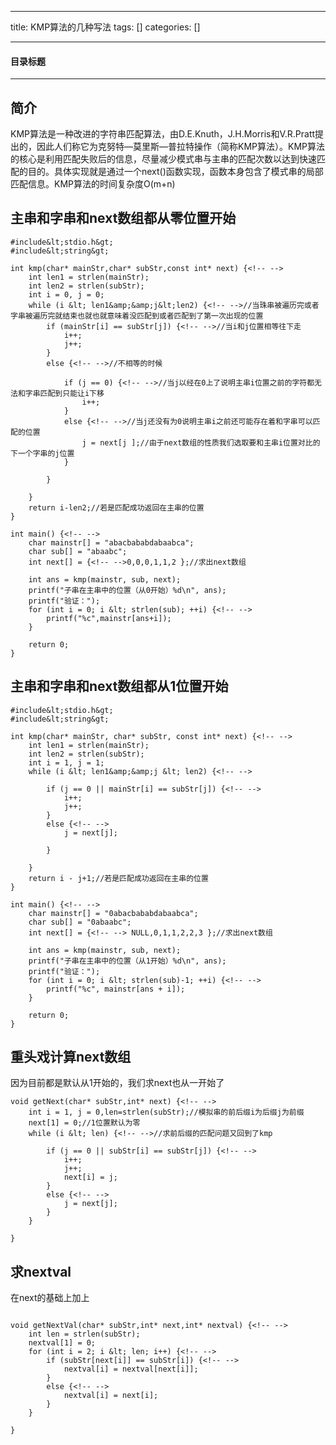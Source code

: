 
--- 
title:  KMP算法的几种写法 
tags: []
categories: [] 

---


#### 目录标题
- - - - - 


## 简介

>  
 KMP算法是一种改进的字符串匹配算法，由D.E.Knuth，J.H.Morris和V.R.Pratt提出的，因此人们称它为克努特—莫里斯—普拉特操作（简称KMP算法）。KMP算法的核心是利用匹配失败后的信息，尽量减少模式串与主串的匹配次数以达到快速匹配的目的。具体实现就是通过一个next()函数实现，函数本身包含了模式串的局部匹配信息。KMP算法的时间复杂度O(m+n) 


## 主串和字串和next数组都从零位置开始

```
#include&lt;stdio.h&gt;
#include&lt;string&gt;

int kmp(char* mainStr,char* subStr,const int* next) {<!-- -->
	int len1 = strlen(mainStr);
	int len2 = strlen(subStr);
	int i = 0, j = 0;
	while (i &lt; len1&amp;&amp;j&lt;len2) {<!-- -->//当珠串被遍历完或者字串被遍历完就结束也就也就意味着没匹配到或者匹配到了第一次出现的位置
		if (mainStr[i] == subStr[j]) {<!-- -->//当i和j位置相等往下走
			i++;
			j++;
		}
		else {<!-- -->//不相等的时候
			
			if (j == 0) {<!-- -->//当j以经在0上了说明主串i位置之前的字符都无法和字串匹配到只能让i下移
				i++;
			}
			else {<!-- -->//当j还没有为0说明主串i之前还可能存在着和字串可以匹配的位置
				j = next[j ];//由于next数组的性质我们选取要和主串i位置对比的下一个字串的j位置
			}

		}

	}
	return i-len2;//若是匹配成功返回在主串的位置
}

int main() {<!-- -->
	char mainstr[] = "abacbababdabaabca";
	char sub[] = "abaabc";
	int next[] = {<!-- -->0,0,0,1,1,2 };//求出next数组
	
	int ans = kmp(mainstr, sub, next);
	printf("子串在主串中的位置（从0开始）%d\n", ans);
	printf("验证：");
	for (int i = 0; i &lt; strlen(sub); ++i) {<!-- -->
		printf("%c",mainstr[ans+i]);
	}

	return 0;
}

```

## 主串和字串和next数组都从1位置开始

```
#include&lt;stdio.h&gt;
#include&lt;string&gt;

int kmp(char* mainStr, char* subStr, const int* next) {<!-- -->
	int len1 = strlen(mainStr);
	int len2 = strlen(subStr);
	int i = 1, j = 1;
	while (i &lt; len1&amp;&amp;j &lt; len2) {<!-- -->

		if (j == 0 || mainStr[i] == subStr[j]) {<!-- -->
			i++;
			j++;
		}
		else {<!-- -->
			j = next[j];

		}

	}
	return i - j+1;//若是匹配成功返回在主串的位置
}

int main() {<!-- -->
	char mainstr[] = "0abacbababdabaabca";
	char sub[] = "0abaabc";
	int next[] = {<!-- --> NULL,0,1,1,2,2,3 };//求出next数组

	int ans = kmp(mainstr, sub, next);
	printf("子串在主串中的位置（从1开始）%d\n", ans);
	printf("验证：");
	for (int i = 0; i &lt; strlen(sub)-1; ++i) {<!-- -->
		printf("%c", mainstr[ans + i]);
	}

	return 0;
}

```

## 重头戏计算next数组

因为目前都是默认从1开始的，我们求next也从一开始了

```
void getNext(char* subStr,int* next) {<!-- -->
	int i = 1, j = 0,len=strlen(subStr);//模拟串的前后缀i为后缀j为前缀
	next[1] = 0;//1位置默认为零
	while (i &lt; len) {<!-- -->//求前后缀的匹配问题又回到了kmp

		if (j == 0 || subStr[i] == subStr[j]) {<!-- -->
			i++;
			j++;
			next[i] = j;
		}
		else {<!-- -->
			j = next[j];
		}
	}

}

```

## 求nextval

在next的基础上加上

```

void getNextVal(char* subStr,int* next,int* nextval) {<!-- -->
	int len = strlen(subStr);
	nextval[1] = 0;
	for (int i = 2; i &lt; len; i++) {<!-- -->
		if (subStr[next[i]] == subStr[i]) {<!-- -->
			nextval[i] = nextval[next[i]];
		}
		else {<!-- -->
			nextval[i] = next[i];
		}
	}

}


```
